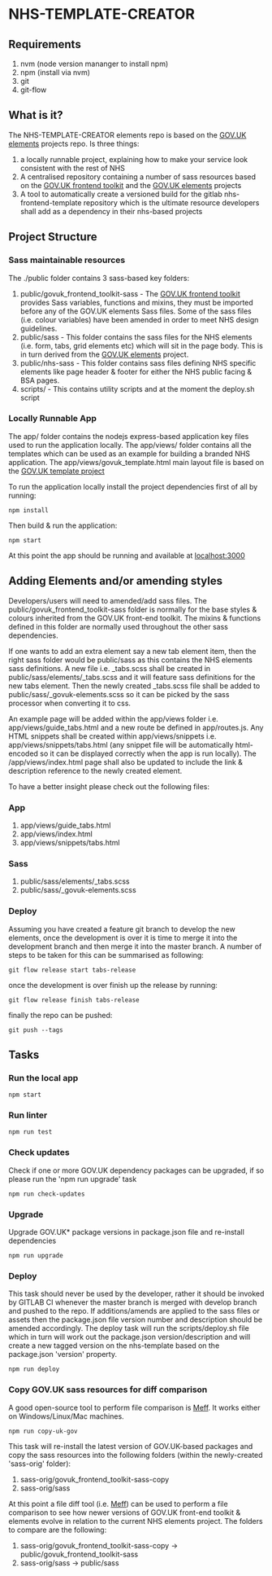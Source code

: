 # NHS-TEMPLATE-CREATOR

## Requirements

1. nvm (node version mananger to install npm)
2. npm (install via nvm)
3. git
4. git-flow

## What is it?

The  NHS-TEMPLATE-CREATOR elements repo is based on the [GOV.UK elements](https://github.com/alphagov/govuk_elements) projects repo. Is three things:

1. a locally runnable project, explaining how to make your service look consistent with the rest of NHS
2. A centralised repository containing a number of sass resources based on the [GOV.UK frontend toolkit](https://github.com/alphagov/govuk_frontend_toolkit) and the [GOV.UK elements](https://github.com/alphagov/govuk_elements) projects
3. A tool to automatically create a versioned build for the gitlab nhs-frontend-template repository which is the ultimate resource developers shall add as a dependency in their nhs-based projects

## Project Structure

### Sass maintainable resources
The ./public folder contains 3 sass-based key folders:

1. public/govuk_frontend_toolkit-sass - The [GOV.UK frontend toolkit](https://github.com/alphagov/govuk_frontend_toolkit) provides Sass variables, functions and mixins, they must be imported before any of the GOV.UK elements Sass files. Some of the sass files (i.e. colour variables) have been amended in order to meet NHS design guidelines.
2. public/sass - This folder contains the sass files for the NHS elements (i.e. form, tabs, grid elements etc) which will sit in the page body. This is in turn derived from the [GOV.UK elements](https://github.com/alphagov/govuk_elements) project.
3. public/nhs-sass - This folder contains sass files defining NHS specific elements like page header & footer for either the NHS public facing & BSA pages.
4. scripts/ - This contains utility scripts and at the moment the deploy.sh script

### Locally Runnable App

The app/ folder contains the nodejs express-based application key files used to run the application locally. The app/views/ folder contains all the templates which can be used as an example for building a branded NHS application. The app/views/govuk_template.html main layout file is based on the [GOV.UK template project](https://github.com/alphagov/govuk_template)

To run the application locally install the project dependencies first of all by running:

```
npm install
```

Then build & run the application:

```
npm start
```

At this point the app should be running and available at [localhost:3000](http://localhost:3000)

## Adding Elements and/or amending styles

Developers/users will need to amended/add sass files. The public/govuk_frontend_toolkit-sass folder is normally for the base styles & colours inherited from the GOV.UK front-end toolkit. The mixins & functions defined in this folder are normally used throughout the other sass dependencies.

If one wants to add an extra element say a new tab element item, then the right sass folder would be public/sass as this contains the NHS elements sass definitions. A new file i.e. _tabs.scss shall be created in public/sass/elements/_tabs.scss and it will feature sass definitions for the new tabs element. Then the newly created _tabs.scss file shall be added to public/sass/_govuk-elements.scss so it can be picked by the sass processor when converting it to css.

An example page will be added within the app/views folder i.e. app/views/guide_tabs.html and a new route be defined in app/routes.js. Any HTML snippets shall be created within app/views/snippets i.e. app/views/snippets/tabs.html (any snippet file will be automatically html-encoded so it can be displayed correctly when the app is run locally). The /app/views/index.html page shall also be updated to include the link & description reference to the newly created element.

To have a better insight please check out the following files:

### App
1. app/views/guide_tabs.html
2. app/views/index.html
3. app/views/snippets/tabs.html

### Sass
1. public/sass/elements/_tabs.scss
2. public/sass/_govuk-elements.scss

### Deploy

Assuming you have created a feature git branch to develop the new elements, once the development is over it is time to merge it into the development branch and then merge it into the master branch. A number of steps to be taken for this can be summarised as following:

```
git flow release start tabs-release

```

once the development is over finish up the release by running:

```
git flow release finish tabs-release
```

finally the repo can be pushed:

```
git push --tags
```

## Tasks

### Run the local app
```
npm start
```

### Run linter
```
npm run test
```

### Check updates
Check if one or more GOV.UK dependency packages can be upgraded, if so please run the 'npm run upgrade' task
```
npm run check-updates
```

### Upgrade
Upgrade GOV.UK* package versions in package.json file and re-install dependencies
```
npm run upgrade
```

### Deploy
This task should never be used by the developer, rather it should be invoked by GITLAB CI whenever the master branch is merged with develop branch and pushed to the repo. If additions/amends are applied to the sass files or assets then the package.json file version number and description should be amended accordingly. The deploy task will run the scripts/deploy.sh file which in turn will work out the package.json version/description and will create a new tagged version on the nhs-template based on the package.json 'version' property.
```
npm run deploy
```


### Copy GOV.UK sass resources for diff comparison

A good open-source tool to perform file comparison is [Meff](http://meldmerge.org/). It works either on Windows/Linux/Mac machines.

```
npm run copy-uk-gov
```

This task will re-install the latest version of GOV.UK-based packages and copy the sass resources into the following folders (within the newly-created 'sass-orig' folder):

1. sass-orig/govuk_frontend_toolkit-sass-copy
2. sass-orig/sass

At this point a file diff tool (i.e. [Meff](http://meldmerge.org/)) can be used to perform a file comparison to see how newer versions of GOV.UK front-end toolkit & elements evolve in relation to the current NHS elements project. The folders to compare are the following:

1. sass-orig/govuk_frontend_toolkit-sass-copy -> public/govuk_frontend_toolkit-sass
2. sass-orig/sass -> public/sass
